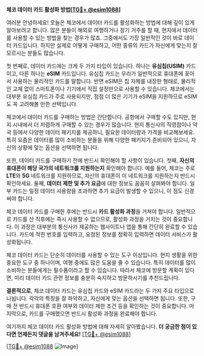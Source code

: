 **체코 데이터 카드 활성화 방법[[TG💪+ @esim1088](https://t.me/s/esim1088)]**

여러분 안녕하세요! 오늘은 체코에서 데이터 카드를 활성화하는 방법에 대해 깊이 있게 알아보려고 합니다. 많은 분들이 해외로 여행하거나 장기 거주를 할 때, 현지에서 데이터를 사용할 수 있는 방법을 찾는 경우가 많죠. 그중에서도 가장 일반적인 것이 바로 데이터 카드입니다. 하지만 실제로 어떻게 구매하고, 어떤 종류의 카드가 자신에게 맞는지 잘 모르시는 분들도 많습니다.

첫 번째로, 데이터 카드에는 크게 두 가지 타입이 있습니다. 하나는 **유심칩(USIM)** 카드이고, 다른 하나는 **eSIM** 카드입니다. 유심칩 카드는 우리가 일반적으로 휴대폰에 꽂아서 사용하는 물리적인 카드를 말합니다. 반면 eSIM은 칩 자체를 내장한 형태로, 물리적인 교체 없이 스마트폰이나 기기에서 직접 설정만으로 사용할 수 있습니다. 체코에서는 대부분 유심칩 카드가 주로 사용되지만, 점점 더 많은 기기가 eSIM을 지원하므로 eSIM도 꼭 고려해볼 만한 선택입니다.

체코에서 데이터 카드를 구매하는 방법은 간단합니다. 공항에서 구매할 수도 있지만, 현지 시내에서 더 저렴하게 구매할 수 있는 경우가 많습니다. 현지 통신사의 직영점이나 약국 등에서 다양한 데이터 패키지를 제공하니, 필요한 데이터량과 가격을 비교해보세요. 특히 요즘은 데이터를 많이 소비하는 분들을 위해 다양한 패키지가 준비되어 있으니, 자신의 상황에 맞는 옵션을 선택하면 됩니다.

또한, 데이터 카드를 구매하기 전에 반드시 확인해야 할 사항이 있습니다. 첫째, **자신의 휴대폰이 해당 국가의 네트워크를 지원하는지** 확인해야 합니다. 예를 들어, 체코는 주로 **LTE**와 **5G** 네트워크를 지원하므로, 자신의 휴대폰이 이 네트워크를 지원하는지 반드시 확인하세요. 둘째, **데이터 제한 및 추가 요금**에 대한 정보도 꼼꼼히 살펴봐야 합니다. 일부 카드는 일정 데이터 사용량을 초과하면 추가 요금이 발생할 수 있으니, 이 점도 신경 써야 합니다.

체코 데이터 카드를 구매한 후에는 반드시 **카드 활성화 과정**을 거쳐야 합니다. 일반적으로 카드를 산 직후에는 즉시 사용할 수 없으므로, 활성화 과정을 거치는 것이 중요합니다. 이 과정은 대부분의 통신사가 제공하는 웹사이트나 앱을 통해 간단히 완료할 수 있습니다. 카드에 적힌 번호를 입력하고, 요청된 정보를 정확히 입력하면 데이터 서비스가 활성화됩니다.

체코 데이터 카드는 단순히 데이터를 사용할 수 있는 도구 이상입니다. 현지 생활을 위한 중요한 도구 중 하나이며, 여행 중에도 많은 도움을 줄 수 있습니다. 특히 데이터를 많이 소비하는 분들에게는 필수품이라고 할 수 있습니다. 따라서 체코에 방문할 계획이 있다면, 미리 데이터 카드 관련 정보를 충분히 숙지하고 방문하시기를 추천드립니다.

**결론적으로**, 체코 데이터 카드는 유심칩 카드와 eSIM 카드라는 두 가지 주요 타입으로 나뉩니다. 각각의 특징을 잘 파악하고, 자신에게 맞는 옵션을 선택하면 됩니다. 또한, 구매 전 반드시 휴대폰 호환 여부와 데이터 제한 조건 등을 확인하는 것이 중요합니다. 마지막으로, 카드를 구매했으면 반드시 활성화 과정을 완료해야 합니다.

여기까지 체코 데이터 카드 활성화 방법에 대해 자세히 알아봤습니다. **더 궁금한 점이 있다면 언제든지 댓글을 남겨주세요!** [[TG💪+ @esim1088](https://t.me/s/esim1088)]  

[[TG💪+ @esim1088](https://t.me/s/esim1088) ![Image](https://i.postimg.cc/Y0z9fWf4/image.png)]